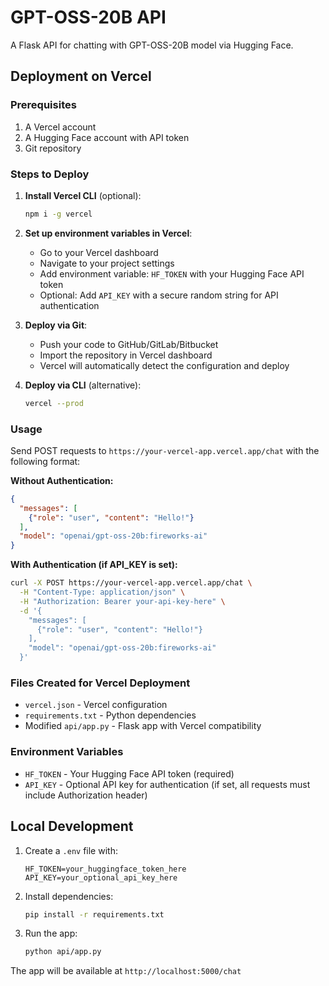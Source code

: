 # GPT-OSS-20B API

A Flask API for chatting with GPT-OSS-20B model via Hugging Face.

## Deployment on Vercel

### Prerequisites
1. A Vercel account
2. A Hugging Face account with API token
3. Git repository

### Steps to Deploy

1. **Install Vercel CLI** (optional):
   ```bash
   npm i -g vercel
   ```

2. **Set up environment variables in Vercel**:
   - Go to your Vercel dashboard
   - Navigate to your project settings
   - Add environment variable: `HF_TOKEN` with your Hugging Face API token
   - Optional: Add `API_KEY` with a secure random string for API authentication

3. **Deploy via Git**:
   - Push your code to GitHub/GitLab/Bitbucket
   - Import the repository in Vercel dashboard
   - Vercel will automatically detect the configuration and deploy

4. **Deploy via CLI** (alternative):
   ```bash
   vercel --prod
   ```

### Usage

Send POST requests to `https://your-vercel-app.vercel.app/chat` with the following format:

**Without Authentication:**
```json
{
  "messages": [
    {"role": "user", "content": "Hello!"}
  ],
  "model": "openai/gpt-oss-20b:fireworks-ai"
}
```

**With Authentication (if API_KEY is set):**
```bash
curl -X POST https://your-vercel-app.vercel.app/chat \
  -H "Content-Type: application/json" \
  -H "Authorization: Bearer your-api-key-here" \
  -d '{
    "messages": [
      {"role": "user", "content": "Hello!"}
    ],
    "model": "openai/gpt-oss-20b:fireworks-ai"
  }'
```

### Files Created for Vercel Deployment

- `vercel.json` - Vercel configuration
- `requirements.txt` - Python dependencies
- Modified `api/app.py` - Flask app with Vercel compatibility

### Environment Variables

- `HF_TOKEN` - Your Hugging Face API token (required)
- `API_KEY` - Optional API key for authentication (if set, all requests must include Authorization header)

## Local Development

1. Create a `.env` file with:
   ```
   HF_TOKEN=your_huggingface_token_here
   API_KEY=your_optional_api_key_here
   ```

2. Install dependencies:
   ```bash
   pip install -r requirements.txt
   ```

3. Run the app:
   ```bash
   python api/app.py
   ```

The app will be available at `http://localhost:5000/chat`
